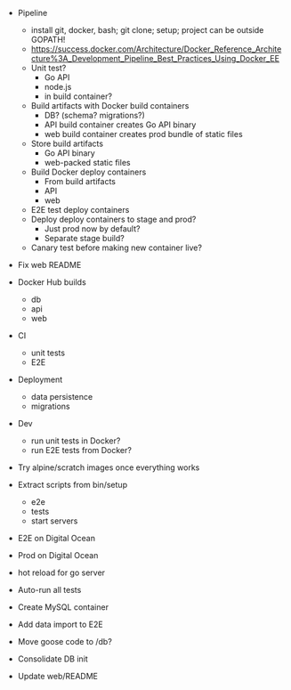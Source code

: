 * Pipeline
  * install git, docker, bash; git clone; setup; project can be outside GOPATH!
  * https://success.docker.com/Architecture/Docker_Reference_Architecture%3A_Development_Pipeline_Best_Practices_Using_Docker_EE
  * Unit test?
    * Go API
    * node.js
    * in build container?
  * Build artifacts with Docker build containers
    * DB? (schema? migrations?)
    * API build container creates Go API binary
    * web build container creates prod bundle of static files
  * Store build artifacts
    * Go API binary
    * web-packed static files
  * Build Docker deploy containers
    * From build artifacts
    * API
    * web
  * E2E test deploy containers
  * Deploy deploy containers to stage and prod?
    * Just prod now by default?
    * Separate stage build?
  * Canary test before making new container live?

* Fix web README
* Docker Hub builds
  * db
  * api
  * web
* CI
  * unit tests
  * E2E
* Deployment
  * data persistence
  * migrations
* Dev
  * run unit tests in Docker?
  * run E2E tests from Docker?
* Try alpine/scratch images once everything works
* Extract scripts from bin/setup
  * e2e
  * tests
  * start servers
* E2E on Digital Ocean
* Prod on Digital Ocean
* hot reload for go server
* Auto-run all tests
* Create MySQL container
* Add data import to E2E
* Move goose code to /db?
* Consolidate DB init
* Update web/README
